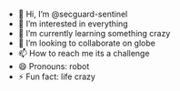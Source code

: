 - 👋 Hi, I’m @secguard-sentinel
- 👀 I’m interested in everything
- 🌱 I’m currently learning something crazy
- 💞️ I’m looking to collaborate on globe
- 📫 How to reach me its a challenge
- 😄 Pronouns: robot
- ⚡ Fun fact: life crazy

<!---
secguard-sentinel/secguard-sentinel is a ✨ special ✨ repository because its `README.md` (this file) appears on your GitHub profile.
You can click the Preview link to take a look at your changes.
--->
